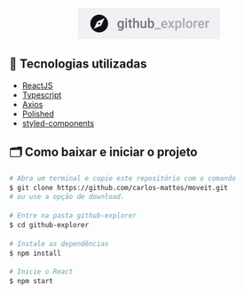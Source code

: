 <p align="center">
    <a href="https://github-explorer-ceam.herokuapp.com" target="_blank">
        <img alt="logo" src="./src/assets/readme.png"/>
     <a/>
</p>

## 🚀 Tecnologias utilizadas

-  [ReactJS](https://reactjs.org/)
-  [Typescript](https://www.npmjs.com/package/@types/react)
-  [Axios](https://github.com/axios/axios)
-  [Polished](https://polished.js.org/)
-  [styled-components](https://www.styled-components.com/)

## 🗂 Como baixar e iniciar o projeto

```bash
# Abra um terminal e copie este repositório com o comando
$ git clone https://github.com/carlos-mattos/moveit.git
# ou use a opção de download.

# Entre na pasta github-explorer
$ cd github-explorer

# Instale as dependências
$ npm install

# Inicie o React
$ npm start
```
